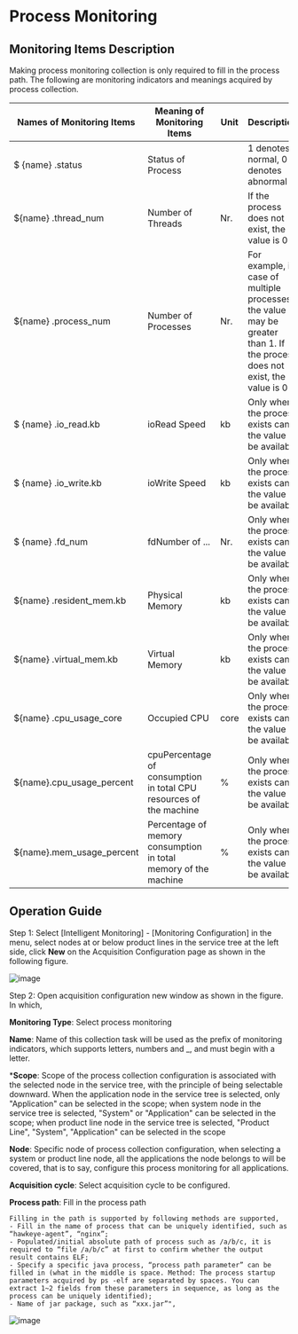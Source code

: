 # Process Monitoring
## Monitoring Items Description
Making process monitoring collection is only required to fill in the process path. The following are monitoring indicators and meanings acquired by process collection.

| Names of Monitoring Items                | Meaning of Monitoring Items                     | Unit | Description                                                       |
| ------------------------- | ------------------------------ | ---- | ---------------------------------------------------------- |
| $ {name} .status          | Status of Process                    |      | 1 denotes normal, 0 denotes abnormal                                       |
| ${name} .thread_num       | Number of Threads                       | Nr. | If the process does not exist, the value is 0                                    |
| ${name} .process_num      | Number of Processes                     | Nr. | For example, in case of multiple processes, the value may be greater than 1. If the process does not exist, the value is 0 |
| $ {name} .io_read.kb      | ioRead Speed                     | kb   | Only when the process exists can the value be available                                   |
| $ {name} .io_write.kb     | ioWrite Speed                     | kb   | Only when the process exists can the value be available                                   |
| $ {name} .fd_num          | fdNumber of ...                       | Nr.  | Only when the process exists can the value be available                                   |
| ${name} .resident_mem.kb  | Physical Memory | kb  | Only when the process exists can the value be available                                   |
| ${name} .virtual_mem.kb   | Virtual Memory | kb  | Only when the process exists can the value be available                                   |
| ${name} .cpu_usage_core   | Occupied CPU                      |  core  | Only when the process exists can the value be available                                   |
| ${name}.cpu_usage_percent | cpuPercentage of consumption in total CPU resources of the machine | %    | Only when the process exists can the value be available                                   |
| ${name}.mem_usage_percent | Percentage of memory consumption in total memory of the machine   | %    | Only when the process exists can the value be available                                   |

## Operation Guide


Step 1: Select [Intelligent Monitoring] - [Monitoring Configuration] in the menu, select nodes at or below product lines in the service tree at the left side, click **New** on the Acquisition Configuration page as shown in the following figure.

![image](https://github.com/jdcloudcom/cn/blob/DevOps-guhezhu1/image/DevOps/Operation-Guide33.JPG)

Step 2: Open acquisition configuration new window as shown in the figure. In which,

**Monitoring Type**: Select process monitoring

**Name**: Name of this collection task will be used as the prefix of monitoring indicators, which supports letters, numbers and _, and must begin with a letter.

***Scope**: Scope of the process collection configuration is associated with the selected node in the service tree, with the principle of being selectable downward. When the application node in the service tree is selected, only "Application" can be selected in the scope; when system node in the service tree is selected, "System" or "Application" can be selected in the scope; when product line node in the service tree is selected, "Product Line", "System", "Application" can be selected in the scope

**Node**: Specific node of process collection configuration, when selecting a system or product line node, all the applications the node belongs to will be covered, that is to say, configure this process monitoring for all applications.

**Acquisition cycle**: Select acquisition cycle to be configured.

**Process path**: Fill in the process path
```
Filling in the path is supported by following methods are supported,
- Fill in the name of process that can be uniquely identified, such as “hawkeye-agent”, “nginx”; 
- Populated/initial absolute path of process such as /a/b/c, it is required to “file /a/b/c” at first to confirm whether the output result contains ELF; 
- Specify a specific java process, “process path parameter” can be filled in (what in the middle is space. Method: The process startup parameters acquired by ps -elf are separated by spaces. You can extract 1~2 fields from these parameters in sequence, as long as the process can be uniquely identified); 
- Name of jar package, such as “xxx.jar”", 
```
![image](https://github.com/jdcloudcom/cn/blob/DevOps-guhezhu1/image/DevOps/Operation-Guide34.jpg)
